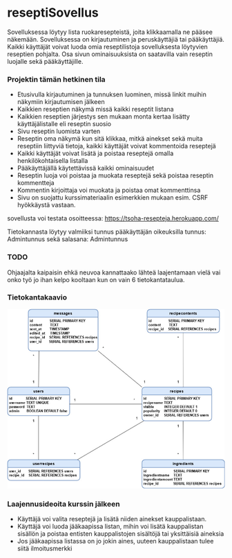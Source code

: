 # reseptiSovellus

Sovelluksessa löytyy lista ruokaresepteistä, joita klikkaamalla ne pääsee näkemään.
Sovelluksessa on kirjautuminen ja peruskäyttäjiä tai pääkäyttäjiä.
Kaikki käyttäjät voivat luoda omia reseptilistoja sovelluksesta löytyvien reseptien pohjalta.
Osa sivun ominaisuuksista on saatavilla vain reseptin luojalle sekä pääkäyttäjille.

### Projektin tämän hetkinen tila

* Etusivulla kirjautuminen ja tunnuksen luominen, missä linkit muihin näkymiin kirjautumisen jälkeen
* Kaikkien reseptien näkymä missä kaikki reseptit listana
* Kaikkien reseptien järjestys sen mukaan monta kertaa lisätty käyttäjälistalle eli reseptin suosio
* Sivu reseptin luomista varten
* Reseptin oma näkymä kun sitä klikkaa, mitkä ainekset sekä muita reseptiin liittyviä tietoja, kaikki käyttäjät voivat kommentoida reseptejä
* Kaikki käyttäjät voivat lisätä ja poistaa reseptejä omalla henkilökohtaisella listalla
* Pääkäyttäjällä käytettävissä kaikki ominaisuudet
* Reseptin luoja voi poistaa ja muokata reseptejä sekä poistaa reseptin kommentteja
* Kommentin kirjoittaja voi muokata ja poistaa omat kommenttinsa
* Sivu on suojattu kurssimateriaalin esimerkkien mukaan esim. CSRF hyökkäystä vastaan.

sovellusta voi testata osoitteessa:
https://tsoha-resepteja.herokuapp.com/

Tietokannasta löytyy valmiiksi tunnus pääkäyttäjän oikeuksilla
tunnus: Admintunnus
sekä salasana: Admintunnus


### TODO

Ohjaajalta kaipaisin ehkä neuvoa kannattaako lähteä laajentamaan vielä vai onko työ jo ihan kelpo kooltaan kun on vain 6 tietokantataulua.

### Tietokantakaavio

![RunTimes](https://github.com/synesteesia/reseptiSovellus/blob/main/Tietokantakaavio/kaavio1.jpg)


### Laajennusideoita kurssin jälkeen

* Käyttäjä voi valita reseptejä ja lisätä niiden ainekset kauppalistaan.
* Käyttäjä voi luoda jääkaapissa listan, mihin voi lisätä kauppalistan sisällön ja poistaa entisten kauppalistojen sisältöjä tai yksittäisiä aineksia
* Jos jääkaapissa listassa on jo jokin aines, uuteen kauppalistaan tulee siitä ilmoitusmerkki


